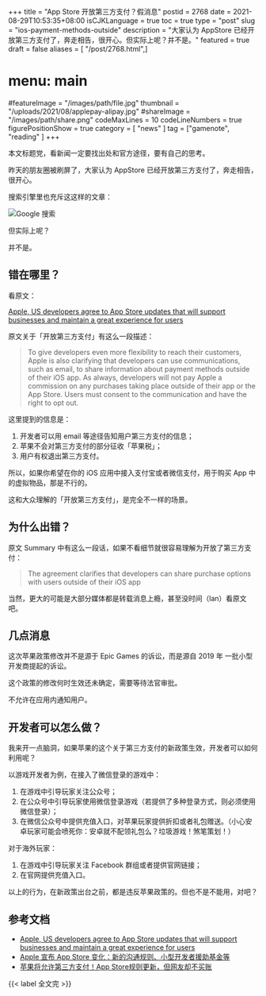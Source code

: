 +++
title = "App Store 开放第三方支付？假消息"
postid = 2768
date = 2021-08-29T10:53:35+08:00
isCJKLanguage = true
toc = true
type = "post"
slug = "ios-payment-methods-outside"
description = "大家认为 AppStore 已经开放第三方支付了，奔走相告，很开心。但实际上呢？并不是。"
featured = true
draft = false
aliases = [ "/post/2768.html",]
# menu: main
#featureImage = "/images/path/file.jpg"
thumbnail = "/uploads/2021/08/applepay-alipay.jpg"
#shareImage = "/images/path/share.png"
codeMaxLines = 10
codeLineNumbers = true
figurePositionShow = true
category = [ "news" ]
tag = ["gamenote", "reading" ]
+++

本文标题党，看新闻一定要找出处和官方途径，要有自己的思考。

<!--more-->

昨天的朋友圈被刷屏了，大家认为 AppStore 已经开放第三方支付了，奔走相告，很开心。

搜索引擎里也充斥这这样的文章：

![Google 搜索](/uploads/2021/08/apple-payment.png)

但实际上呢？

并不是。

## 错在哪里？

看原文：

[Apple, US developers agree to App Store updates that will support businesses and maintain a great experience for users ](https://www.apple.com/newsroom/2021/08/apple-us-developers-agree-to-app-store-updates/)

原文关于「开放第三方支付」有这么一段描述：

> To give developers even more flexibility to reach their customers, Apple is also clarifying that developers can use communications, such as email, to share information about payment methods outside of their iOS app. As always, developers will not pay Apple a commission on any purchases taking place outside of their app or the App Store. Users must consent to the communication and have the right to opt out.

这里提到的信息是：

1. 开发者可以用 email 等途径告知用户第三方支付的信息；
2. 苹果不会对第三方支付的部分征收「苹果税」；
3. 用户有权退出第三方支付。

所以，如果你希望在你的 iOS 应用中接入支付宝或者微信支付，用于购买 App 中的虚拟物品，那是不行的。

这和大众理解的「开放第三方支付」，是完全不一样的场景。

## 为什么出错？

原文 Summary 中有这么一段话，如果不看细节就很容易理解为开放了第三方支付：

> The agreement clarifies that developers can share purchase options with users outside of their iOS app

当然，更大的可能是大部分媒体都是转载消息上瘾，甚至没时间（lan）看原文吧。

## 几点消息

这次苹果政策修改并不是源于 Epic Games 的诉讼，而是源自 2019 年 一批小型开发商提起的诉讼。

这个政策的修改何时生效还未确定，需要等待法官审批。

不允许在应用内通知用户。

## 开发者可以怎么做？

我来开一点脑洞，如果苹果的这个关于第三方支付的新政策生效，开发者可以如何利用呢？

以游戏开发者为例，在接入了微信登录的游戏中：

1. 在游戏中引导玩家关注公众号；
2. 在公众号中引导玩家使用微信登录游戏（若提供了多种登录方式，则必须使用微信登录）；
3. 在微信公众号中提供充值入口，对苹果玩家提供折扣或者礼包赠送。（小心安卓玩家可能会喷死你：安卓就不配领礼包么？垃圾游戏！煞笔策划！）

对于海外玩家：

1. 在游戏中引导玩家关注 Facebook 群组或者提供官网链接；
2. 在官网提供充值入口。

以上的行为，在新政策出台之前，都是违反苹果政策的。但也不是不能用，对吧？

## 参考文档

- [Apple, US developers agree to App Store updates that will support businesses and maintain a great experience for users ](https://www.apple.com/newsroom/2021/08/apple-us-developers-agree-to-app-store-updates/)
- [Apple 宣布 App Store 变化：新的沟通规则、小型开发者援助基金等](https://mp.weixin.qq.com/s?__biz=MzIxODQ4MDE0NQ==&mid=2247502432&idx=1&sn=91c16f16fd4d76eaedd94551f71bde24)
- [苹果将允许第三方支付！App Store规则更新，但网友却不买账](https://mp.weixin.qq.com/s/G6bzypjiQoKVltcy4DDvrw)

{{< label 全文完 >}}